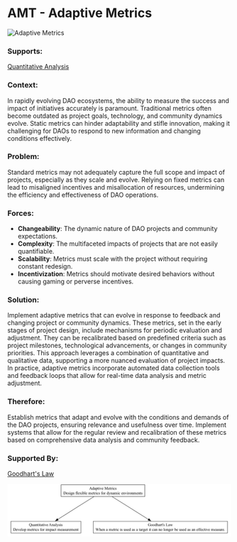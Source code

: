 # AMT - Adaptive Metrics

![Adaptive Metrics](./output/illustration/adaptive_metrics_illustration_v3.png)

### Supports:

[Quantitative Analysis](./quantitative_analysis.html)

### Context:

In rapidly evolving DAO ecosystems, the ability to measure the success and impact of initiatives accurately is paramount. Traditional metrics often become outdated as project goals, technology, and community dynamics evolve. Static metrics can hinder adaptability and stifle innovation, making it challenging for DAOs to respond to new information and changing conditions effectively.

### Problem:

Standard metrics may not adequately capture the full scope and impact of projects, especially as they scale and evolve. Relying on fixed metrics can lead to misaligned incentives and misallocation of resources, undermining the efficiency and effectiveness of DAO operations.

### Forces:

- **Changeability**: The dynamic nature of DAO projects and community expectations.
- **Complexity**: The multifaceted impacts of projects that are not easily quantifiable.
- **Scalability**: Metrics must scale with the project without requiring constant redesign.
- **Incentivization**: Metrics should motivate desired behaviors without causing gaming or perverse incentives.

### Solution:

Implement adaptive metrics that can evolve in response to feedback and changing project or community dynamics. These metrics, set in the early stages of project design, include mechanisms for periodic evaluation and adjustment. They can be recalibrated based on predefined criteria such as project milestones, technological advancements, or changes in community priorities. This approach leverages a combination of quantitative and qualitative data, supporting a more nuanced evaluation of project impacts. In practice, adaptive metrics incorporate automated data collection tools and feedback loops that allow for real-time data analysis and metric adjustment.

### Therefore:

Establish metrics that adapt and evolve with the conditions and demands of the DAO projects, ensuring relevance and usefulness over time. Implement systems that allow for the regular review and recalibration of these metrics based on comprehensive data analysis and community feedback.

### Supported By:

[Goodhart's Law](./goodharts_law.html)

![Adaptive Metrics](./output/adaptive_metrics_specific_graph_v3.png)